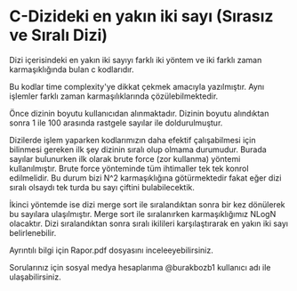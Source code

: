 # C-Dizideki en yakın iki sayı (Sırasız ve Sıralı Dizi)
Dizi içerisindeki en yakın iki sayıyı farklı iki yöntem ve iki farklı zaman karmaşıklığında bulan c kodlarıdır.

Bu kodlar time complexity'ye dikkat çekmek amacıyla yazılmıştır. Aynı işlemler farklı zaman karmaşılıklarında çözülebilmektedir.

Önce dizinin boyutu kullanıcıdan alınmaktadır. Dizinin boyutu alındıktan sonra 1 ile 100 arasında rastgele sayılar ile doldurulmuştur.

Dizilerde işlem yaparken kodlarımızın daha efektif çalışabilmesi için bilinmesi gereken ilk şey dizinin sıralı olup olmama durumudur. Burada sayılar bulunurken ilk olarak
brute force (zor kullanma) yöntemi kullanılmıştır. Brute force yönteminde tüm ihtimaller tek tek konrol edilmelidir. Bu durum bizi N^2 karmaşıklığına götürmektedir 
fakat eğer dizi sıralı olsaydı tek turda bu sayı çiftini bulabilecektik. 

İkinci yöntemde ise dizi merge sort ile sıralandıktan sonra bir kez dönülerek bu sayılara ulaşılmıştır. Merge sort ile sıralanırken karmaşıklığımız NLogN olacaktır. 
Dizi sıralandıktan sonra sıralı ikilileri karşılaştırarak en yakın iki sayı belirlenebilir.

Ayrıntılı bilgi için Rapor.pdf dosyasını inceleeyebilirsiniz.

Sorularınız için sosyal medya hesaplarıma @burakbozb1 kullanıcı adı ile ulaşabilirsiniz.
